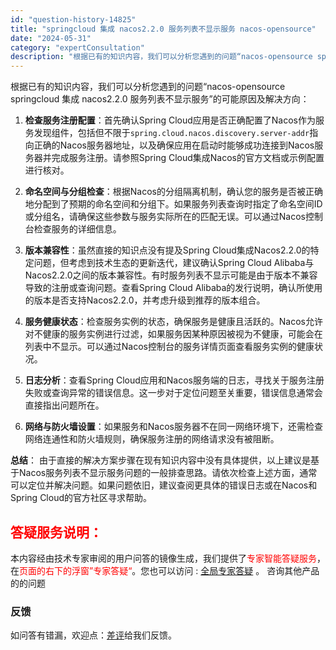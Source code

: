 ```yaml
---
id: "question-history-14825"
title: "springcloud 集成 nacos2.2.0 服务列表不显示服务 nacos-opensource"
date: "2024-05-31"
category: "expertConsultation"
description: "根据已有的知识内容，我们可以分析您遇到的问题“nacos-opensource springcloud 集成 nacos2.2.0 服务列表不显示服务”的可能原因及解决方向：1. **检查服务注册配置**：首先确认Spring Cloud应用是否正确配置了Nacos作为服务发现组件，包括但不限于`s"
---
```


根据已有的知识内容，我们可以分析您遇到的问题“nacos-opensource springcloud 集成 nacos2.2.0 服务列表不显示服务”的可能原因及解决方向：

1. **检查服务注册配置**：首先确认Spring Cloud应用是否正确配置了Nacos作为服务发现组件，包括但不限于`spring.cloud.nacos.discovery.server-addr`指向正确的Nacos服务器地址，以及确保应用在启动时能够成功连接到Nacos服务器并完成服务注册。请参照Spring Cloud集成Nacos的官方文档或示例配置进行核对。

2. **命名空间与分组检查**：根据Nacos的分组隔离机制，确认您的服务是否被正确地分配到了预期的命名空间和分组下。如果服务列表查询时指定了命名空间ID或分组名，请确保这些参数与服务实际所在的匹配无误。可以通过Nacos控制台检查服务的详细信息。

3. **版本兼容性**：虽然直接的知识点没有提及Spring Cloud集成Nacos2.2.0的特定问题，但考虑到技术生态的更新迭代，建议确认Spring Cloud Alibaba与Nacos2.2.0之间的版本兼容性。有时服务列表不显示可能是由于版本不兼容导致的注册或查询问题。查看Spring Cloud Alibaba的发行说明，确认所使用的版本是否支持Nacos2.2.0，并考虑升级到推荐的版本组合。

4. **服务健康状态**：检查服务实例的状态，确保服务是健康且活跃的。Nacos允许对不健康的服务实例进行过滤，如果服务因某种原因被视为不健康，可能会在列表中不显示。可以通过Nacos控制台的服务详情页面查看服务实例的健康状况。

5. **日志分析**：查看Spring Cloud应用和Nacos服务端的日志，寻找关于服务注册失败或查询异常的错误信息。这一步对于定位问题至关重要，错误信息通常会直接指出问题所在。

6. **网络与防火墙设置**：如果服务和Nacos服务器不在同一网络环境下，还需检查网络连通性和防火墙规则，确保服务注册的网络请求没有被阻断。

**总结**：
由于直接的解决方案步骤在现有知识内容中没有具体提供，以上建议是基于Nacos服务列表不显示服务问题的一般排查思路。请依次检查上述方面，通常可以定位并解决问题。如果问题依旧，建议查阅更具体的错误日志或在Nacos和Spring Cloud的官方社区寻求帮助。
## <font color="#FF0000">答疑服务说明：</font> 

本内容经由技术专家审阅的用户问答的镜像生成，我们提供了<font color="#FF0000">专家智能答疑服务</font>，在<font color="#FF0000">页面的右下的浮窗”专家答疑“</font>。您也可以访问 : [全局专家答疑](https://opensource.alibaba.com/chatBot) 。 咨询其他产品的的问题

### 反馈
如问答有错漏，欢迎点：[差评](https://ai.nacos.io/user/feedbackByEnhancerGradePOJOID?enhancerGradePOJOId=14830)给我们反馈。
